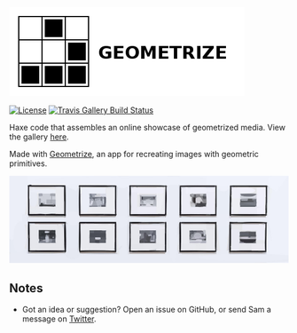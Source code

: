 [![Project logo](https://github.com/Tw1ddle/geometrize-gallery/blob/master/screenshots/geometrize_gallery_logo.png?raw=true "Geometrize Gallery - recreating images as geometric shapes logo")](http://www.geometrize.co.uk/)

[![License](http://img.shields.io/:license-mit-blue.svg?style=flat-square)](https://github.com/Tw1ddle/geometrize-gallery/blob/master/LICENSE)
[![Travis Gallery Build Status](https://img.shields.io/travis/Tw1ddle/geometrize-gallery.svg?style=flat-square)](https://travis-ci.org/Tw1ddle/geometrize-gallery)

Haxe code that assembles an online showcase of geometrized media. View the gallery [here](http://gallery.geometrize.co.uk).

Made with [Geometrize](http://www.geometrize.co.uk/), an app for recreating images with geometric primitives.

[![Geometrized Art Gallery](https://github.com/Tw1ddle/geometrize-gallery/blob/master/screenshots/art_gallery.jpg?raw=true "Geometrized art gallery, 500 ellipses and rectangles")](http://www.geometrize.co.uk/)

## Notes
 * Got an idea or suggestion? Open an issue on GitHub, or send Sam a message on [Twitter](https://twitter.com/Sam_Twidale).